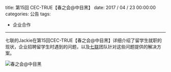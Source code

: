 title: 第15回 CEC-TRUE【春之会@中目黑】
date: 2017 / 04 / 23 00:00:00
categories: 公告
tags:
- 企业合作

---

七联的Jackie在第15回CEC-TRUE【春之会@中目黑】详细介绍了留学生就职的现状，企业招聘留学生时遇到的问题，以及[七联](http://qilian.jp)团队针对这些问题提供的解决方案。

![春之会@中目黑](http://wx1.sinaimg.cn/mw690/a9a40e85gy1fgd9xhpa7uj23402c0qv7.jpg)